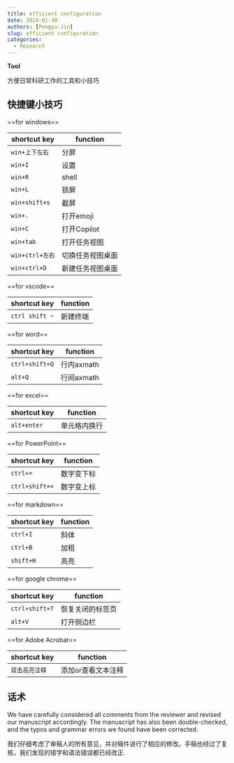 ```yaml
---
title: efficient configuration
date: 2024-01-30
authors: [Pengyu-Jin]
slug: efficient configuration
categories:
  - Research
---
```

**Tool**

方便日常科研工作的工具和小技巧

<!-- more -->

## 快捷键小技巧

==for windows==

| shortcut key | function |
| ----------- | --------- |
| `win+上下左右`| 分屏  |
| `win+I`     | 设置 |
| `win+R`    | shell |
|`win+L`     | 锁屏 |
| `win+shift+s`| 截屏 |
| `win+.`    |打开emoji|
|`win+C`  |打开Copilot|
|`win+tab`   |打开任务视图 |
|`win+ctrl+左右`|切换任务视图桌面 |
|`win+ctrl+D` |新建任务视图桌面 |

==for vscode==

| shortcut key | function |
| ----------- | --------- |
| `ctrl shift ~`| 新建终端  |

==for word==

| shortcut key | function |
| ----------- | --------- |
| `ctrl+shift+Q`| 行内axmath |
|`alt+Q`| 行间axmath |

==for excel==

| shortcut key | function |
| ----------- | --------- |
| `alt+enter`| 单元格内换行 |

==for PowerPoint==

| shortcut key | function |
| ----------- | --------- |
| `ctrl+=`| 数字变下标 |
| `ctrl+shift+=`| 数字变上标 |

==for markdown==

| shortcut key | function |
| ----------- | --------- |
| `ctrl+I`| 斜体 |
| `ctrl+B`| 加粗 |
|`shift+H`| 高亮 |

==for google chrome==

| shortcut key | function |
| ----------- | --------- |
| `ctrl+shift+T`| 恢复关闭的标签页 |
|  `alt+V`  |打开侧边栏|

==for Adobe Acrobat==

| shortcut key | function |
| ----------- | --------- |
| `双击高亮注释`| 添加or查看文本注释 |



## 话术

We have carefully considered all comments from the reviewer and revised our manuscript accordingly. The manuscript has also been double-checked, and the typos and grammar errors we found have been corrected.

我们仔细考虑了审稿人的所有意见，并对稿件进行了相应的修改。手稿也经过了复核，我们发现的错字和语法错误都已经改正.

